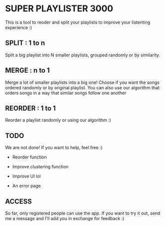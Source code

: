 # SUPER PLAYLISTER 3000

This is a tool to reoder and split your playlists to improve your listenting experience :)

## SPLIT : 1 to n

Split a big playlist into N smaller playlists, grouped randomly or by similarity.

## MERGE : n to 1

Merge a lot of smaller playlists into a big one! Choose if you want the songs ordered randomly or by original playlist.
You can also use our algorithm that orders songs in a way that similar songs follow one another

## REORDER : 1 to 1

Reorder a playlist randomly or using our algorithm :)

## TODO

We are not done! If you want to help, feel free :)

- Reorder function
- Improve clustering function

- Improve UI lol
- An error page

## ACCESS

So far, only registered people can use the app. If you want to try it out, send me a message and I'll add you in
exchange for feedback :)